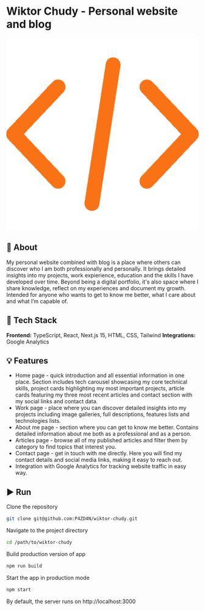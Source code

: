 # Wiktor Chudy - Personal website and blog

<p align="center">
  <img src="./public/projects/wiktor-chudy/logo.png" alt="Logo" />
</p>

## 👀 About

My personal website combined with blog is a place where others can discover who I am both professionally and personally. It brings detailed insights into my projects, work expierience, education and the skills I have developed over time. Beyond being a digital portfolio, it's also space where I share knowledge, reflect on my experiences and document my growth. Intended for anyone who wants to get to know me better, what I care about and what I’m capable of.

## 🔧 Tech Stack

**Frontend:** TypeScript, React, Next.js 15, HTML, CSS, Tailwind
**Integrations:** Google Analytics

## 💡 Features

- Home page - quick introduction and all essential information in one place. Section includes tech carousel showcasing my core technical skills, project cards highlighting my most important projects, article cards featuring my three most recent articles and contact section with my social links and contact data.
- Work page - place where you can discover detailed insights into my projects including image galleries, full descriptions, features lists and technologies lists.
- About me page - section where you can get to know me better. Contains detailed information about me both as a professional and as a person.
- Articles page - browse all of my published articles and filter them by category to find topics that interest you.
- Contact page - get in touch with me directly. Here you will find my contact details and social media links, making it easy to reach out.
- Integration with Google Analytics for tracking website traffic in easy way.

## ▶️ Run

Clone the repository

```bash
git clone git@github.com:P4ZD4N/wiktor-chudy.git
```

Navigate to the project directory

```bash
cd /path/to/wiktor-chudy
```

Build production version of app

```bash
npm run build
```

Start the app in production mode

```bash
npm start
```

By default, the server runs on http://localhost:3000
